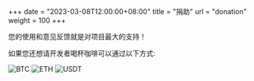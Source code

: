 +++
date = "2023-03-08T12:00:00+08:00"
title = "捐助"
url = "donation"
weight = 100
+++

您的使用和意见反馈就是对项目最大的支持！

如果您还想请开发者喝杯咖啡可以通过以下方式:

![BTC](/img/btc.png) 
![ETH](/img/eth.png)
![USDT](/img/usdt.png)
